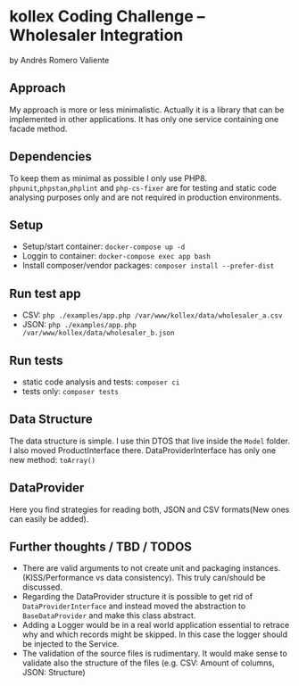 # kollex Coding Challenge – Wholesaler Integration
by Andrés Romero Valiente

## Approach
My approach is more or less minimalistic. Actually it is a library that can be implemented in other applications. It has only one
service containing one facade method.

## Dependencies
To keep them as minimal as possible I only use PHP8. `phpunit`,`phpstan`,`phplint` and `php-cs-fixer` are for testing and static code analysing purposes only and are not required in
production environments.    

## Setup
- Setup/start container: `docker-compose up -d`
- Loggin to container: `docker-compose exec app bash`
- Install composer/vendor packages: `composer install --prefer-dist`

## Run test app
- CSV: `php ./examples/app.php /var/www/kollex/data/wholesaler_a.csv`
- JSON: `php ./examples/app.php /var/www/kollex/data/wholesaler_b.json`

## Run tests
- static code analysis and tests: `composer ci`
- tests only: `composer tests`

## Data Structure
The data structure is simple. I use thin DTOS that live inside the `Model` folder. I also moved ProductInterface there.
DataProviderInterface has only one new method: `toArray()`

## DataProvider
Here you find strategies for reading both, JSON and CSV formats(New ones can easily be added). 

## Further thoughts / TBD / TODOS
- There are valid arguments to not create unit and packaging instances. (KISS/Performance vs data consistency).
  This truly can/should be discussed.
- Regarding the DataProvider structure it is possible to get rid of `DataProviderInterface` and instead moved the
abstraction to `BaseDataProvider` and make this class abstract.
- Adding a Logger would be in a real world application essential to retrace why and which records might be skipped. In this case the logger should be injected 
to the Service.
- The validation of the source files is rudimentary. It would make sense to validate also the structure of the files (e.g. CSV: Amount of columns, JSON: Structure)
   

